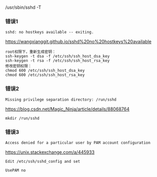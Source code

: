 /usr/sbin/sshd -T

### 错误1
```
sshd: no hostkeys available -- exiting.
```
https://wangxianggit.github.io/sshd%20no%20hostkeys%20available
```
root权限下，重新生成密钥：
ssh-keygen -t dsa -f /etc/ssh/ssh_host_dsa_key
ssh-keygen -t rsa -f /etc/ssh/ssh_host_rsa_key
修改密钥权限：
chmod 600 /etc/ssh/ssh_host_dsa_key
chmod 600 /etc/ssh/ssh_host_rsa_key
```

### 错误2
```
Missing privilege separation directory: /run/sshd
```
https://blog.csdn.net/Magic_Ninja/article/details/88068764
```
mkdir /run/sshd
```

### 错误3
```
Access denied for a particular user by PAM account configuration
```
https://unix.stackexchange.com/a/445933
```
Edit /etc/ssh/sshd_config and set

UsePAM no
```